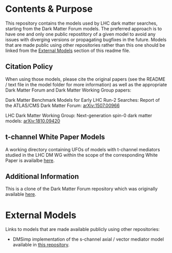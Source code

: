 # Contents & Purpose

This repository contains the models used by LHC dark matter searches, starting from the Dark Matter Forum models. 
The preferred approach is to have one and only one public repostitory of a given model to avoid any issues with diverging versions or propagating bugfixes in the future. Models that are made public using other repositories rather than this one should be linked from the [External Models](#external-models) section of this readme file.


## Citation Policy

When using those models, please cite the original papers (see the README / text file in the model folder for more information) as well as the appropriate Dark Matter Forum and Dark Matter Working Group papers: 

Dark Matter Benchmark Models for Early LHC Run-2 Searches: Report of the ATLAS/CMS Dark Matter Forum: [arXiv:1507.00966](https://arxiv.org/abs/1507.00966)

LHC Dark Matter Working Group: Next-generation spin-0 dark matter models: [arXiv:1810.09420](https://arxiv.org/abs/1810.09420)

## t-channel White Paper Models

A working directory containing UFOs of models with t-channel mediators studied in the LHC DM WG within the scope of the corresponding White Paper is availalbe [here](https://github.com/LHC-DMWG/model-repository/tree/master/t-channel_WP_work).


## Additional Information

This is a clone of the Dark Matter Forum repository which was originally available [here](https://svnweb.cern.ch/cern/wsvn/LHCDMF/trunk/models/).


# External Models

Links to models that are made available publicly using other repositories:
- DMSimp implementation of the s-channel axial / vector mediator model available in [this repository](http://feynrules.irmp.ucl.ac.be/wiki/DMsimp).





